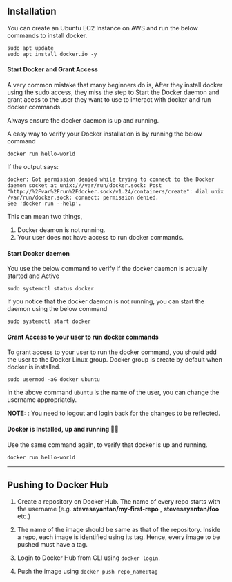 ## Installation
You can create an Ubuntu EC2 Instance on AWS and run the below commands to install docker.

```
sudo apt update
sudo apt install docker.io -y
```


#### Start Docker and Grant Access

A very common mistake that many beginners do is, After they install docker using the sudo access, they miss the step to Start the Docker daemon and grant acess to the user they want to use to interact with docker and run docker commands.

Always ensure the docker daemon is up and running.

A easy way to verify your Docker installation is by running the below command

```
docker run hello-world
```

If the output says:

```
docker: Got permission denied while trying to connect to the Docker daemon socket at unix:///var/run/docker.sock: Post "http://%2Fvar%2Frun%2Fdocker.sock/v1.24/containers/create": dial unix /var/run/docker.sock: connect: permission denied.
See 'docker run --help'.
```

This can mean two things, 
1. Docker deamon is not running.
2. Your user does not have access to run docker commands.


#### Start Docker daemon

You use the below command to verify if the docker daemon is actually started and Active

```
sudo systemctl status docker
```

If you notice that the docker daemon is not running, you can start the daemon using the below command

```
sudo systemctl start docker
```


#### Grant Access to your user to run docker commands

To grant access to your user to run the docker command, you should add the user to the Docker Linux group. Docker group is create by default when docker is installed.

```
sudo usermod -aG docker ubuntu
```

In the above command `ubuntu` is the name of the user, you can change the username appropriately.

**NOTE:** : You need to logout and login back for the changes to be reflected.

#### Docker is Installed, up and running 🥳🥳

Use the same command again, to verify that docker is up and running.

```
docker run hello-world
```
<hr>

## Pushing to Docker Hub

1. Create a repository on Docker Hub. The name of every repo starts with the username (e.g. **stevesayantan/my-first-repo** , **stevesayantan/foo** etc.)

1. The name of the image should be same as that of the repository. Inside a repo, each image is identified using its tag. Hence, every image to be pushed must have a tag.

1. Login to Docker Hub from CLI using `docker login`.

1. Push the image using `docker push repo_name:tag`

